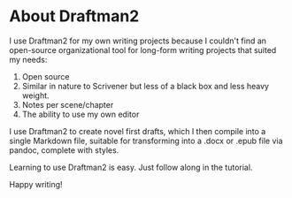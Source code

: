 # About Draftman2

I use Draftman2 for my own writing projects because I couldn't find an open-source organizational tool for long-form writing projects that suited my needs:

1.  Open source
2. Similar in nature to Scrivener but less of a black box and less heavy weight.
3. Notes per scene/chapter
4. The ability to use my own editor

I use Draftman2 to create novel first drafts, which I then compile into a single Markdown file, suitable for transforming into a .docx or .epub file via pandoc, complete with styles.

Learning to use Draftman2 is easy. Just follow along in the tutorial.

Happy writing!


